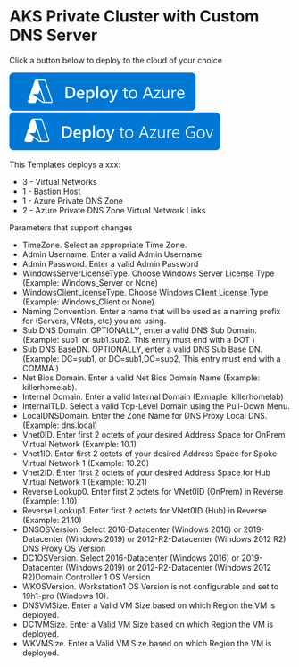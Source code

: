 # AKS Private Cluster with Custom DNS Server

Click a button below to deploy to the cloud of your choice

[![Deploy To Azure](https://raw.githubusercontent.com/Azure/azure-quickstart-templates/master/1-CONTRIBUTION-GUIDE/images/deploytoazure.svg?sanitize=true)](https://portal.azure.com/#create/Microsoft.Template/uri/https%3A%2F%2Fraw.githubusercontent.com%2Felliottfieldsjr%2FKillerHomeLab%2FDevelopment%2FAKS-PrivateCluster-with-CustomDNS%2Fazuredeploy.json)
[![Deploy To Azure US Gov](https://raw.githubusercontent.com/Azure/azure-quickstart-templates/master/1-CONTRIBUTION-GUIDE/images/deploytoazuregov.svg?sanitize=true)](https://portal.azure.us/#create/Microsoft.Template/uri/https%3A%2F%2Fraw.githubusercontent.com%2Felliottfieldsjr%2FKillerHomeLab%2FDevelopment%2FAKS-PrivateCluster-with-CustomDNS%2Fazuredeploy.json)

This Templates deploys a xxx:

- 3 - Virtual Networks
- 1 - Bastion Host
- 1 - Azure Private DNS Zone
- 2 - Azure Private DNS Zone Virtual Network Links


Parameters that support changes
- TimeZone.  Select an appropriate Time Zone.
- Admin Username.  Enter a valid Admin Username
- Admin Password.  Enter a valid Admin Password
- WindowsServerLicenseType.  Choose Windows Server License Type (Example:  Windows_Server or None)
- WindowsClientLicenseType.  Choose Windows Client License Type (Example:  Windows_Client or None)
- Naming Convention. Enter a name that will be used as a naming prefix for (Servers, VNets, etc) you are using.
- Sub DNS Domain.  OPTIONALLY, enter a valid DNS Sub Domain. (Example:  sub1. or sub1.sub2.    This entry must end with a DOT )
- Sub DNS BaseDN.  OPTIONALLY, enter a valid DNS Sub Base DN. (Example:  DC=sub1, or DC=sub1,DC=sub2,    This entry must end with a COMMA )
- Net Bios Domain.  Enter a valid Net Bios Domain Name (Example:  killerhomelab).
- Internal Domain.  Enter a valid Internal Domain (Exmaple:  killerhomelab)
- InternalTLD.  Select a valid Top-Level Domain using the Pull-Down Menu.
- LocalDNSDomain.  Enter the Zone Name for DNS Proxy Local DNS.  (Example: dns.local)
- Vnet0ID.  Enter first 2 octets of your desired Address Space for OnPrem Virtual Network (Example:  10.1)
- Vnet1ID.  Enter first 2 octets of your desired Address Space for Spoke Virtual Network 1 (Example:  10.20)
- Vnet2ID.  Enter first 2 octets of your desired Address Space for Hub Virtual Network 1 (Example:  10.21)
- Reverse Lookup0.  Enter first 2 octets for VNet0ID (OnPrem) in Reverse (Example:  1.10)
- Reverse Lookup1.  Enter first 2 octets for VNet0ID (Hub) in Reverse (Example:  21.10)
- DNSOSVersion.  Select 2016-Datacenter (Windows 2016) or 2019-Datacenter (Windows 2019)  or 2012-R2-Datacenter (Windows 2012 R2) DNS Proxy OS Version
- DC1OSVersion.  Select 2016-Datacenter (Windows 2016) or 2019-Datacenter (Windows 2019) or 2012-R2-Datacenter (Windows 2012 R2)Domain Controller 1 OS Version
- WKOSVersion.  Workstation1 OS Version is not configurable and set to 19h1-pro (Windows 10).
- DNSVMSize.  Enter a Valid VM Size based on which Region the VM is deployed.
- DC1VMSize.  Enter a Valid VM Size based on which Region the VM is deployed.
- WKVMSize.  Enter a Valid VM Size based on which Region the VM is deployed.